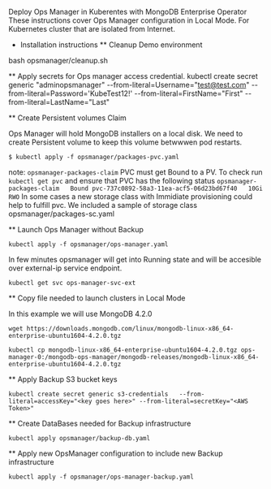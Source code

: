 Deploy Ops Manager in Kuberentes with MongoDB Enterprise Operator
These instructions cover Ops Manager configuration in Local Mode. For Kubernetes cluster that are isolated from Internet.

* Installation instructions 
** Cleanup Demo environment

bash opsmanager/cleanup.sh

** Apply secrets for Ops manager access credential.
kubectl create secret generic "adminopsmanager" --from-literal=Username="test@test.com" --from-literal=Password='KubeTest12!' --from-literal=FirstName="First" --from-literal=LastName="Last"

** Create Persistent volumes Claim

Ops Manager will hold MongoDB installers on a local disk. We need to create Persistent volume to keep this volume betwwwen pod restarts.

```
$ kubectl apply -f opsmanager/packages-pvc.yaml
```
note: `opsmanager-packages-claim` PVC must get Bound to a PV. 
To check run `kubectl get pvc` and ensure that PVC has the following status
`opsmanager-packages-claim   Bound pvc-737c0892-58a3-11ea-acf5-06d23bd67f40   10Gi       RWO`
In some cases a new storage class with Immidiate provisioning could help to fulfill pvc.
We included a sample of storage class opsmanager/packages-sc.yaml

** Launch Ops Manager without Backup

```
kubectl apply -f opsmanager/ops-manager.yaml 
```
In few minutes opsmanager will get into Running state and will be accesible over external-ip service endpoint.

```
kubectl get svc ops-manager-svc-ext
```

** Copy file needed to launch clusters in Local Mode

In this example we will use MongoDB 4.2.0
```
wget https://downloads.mongodb.com/linux/mongodb-linux-x86_64-enterprise-ubuntu1604-4.2.0.tgz
```

```
kubectl cp mongodb-linux-x86_64-enterprise-ubuntu1604-4.2.0.tgz ops-manager-0:/mongodb-ops-manager/mongodb-releases/mongodb-linux-x86_64-enterprise-ubuntu1604-4.2.0.tgz
```
** Apply Backup S3 bucket keys
```
kubectl create secret generic s3-credentials   --from-literal=accessKey="<key goes here>" --from-literal=secretKey="<AWS Token>"
```
** Create DataBases needed for Backup infrastructure
```
kubectl apply opsmanager/backup-db.yaml
```
** Apply new OpsManager configuration to include new  Backup infrastructure
```
kubectl apply -f opsmanager/ops-manager-backup.yaml
```

